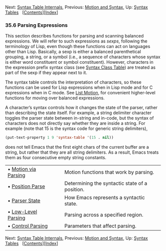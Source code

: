 

Next: [Syntax Table Internals](Syntax-Table-Internals.html), Previous: [Motion and Syntax](Motion-and-Syntax.html), Up: [Syntax Tables](Syntax-Tables.html)   \[[Contents](index.html#SEC_Contents "Table of contents")]\[[Index](Index.html "Index")]

### 35.6 Parsing Expressions

This section describes functions for parsing and scanning balanced expressions. We will refer to such expressions as *sexps*, following the terminology of Lisp, even though these functions can act on languages other than Lisp. Basically, a sexp is either a balanced parenthetical grouping, a string, or a symbol (i.e., a sequence of characters whose syntax is either word constituent or symbol constituent). However, characters in the expression prefix syntax class (see [Syntax Class Table](Syntax-Class-Table.html)) are treated as part of the sexp if they appear next to it.

The syntax table controls the interpretation of characters, so these functions can be used for Lisp expressions when in Lisp mode and for C expressions when in C mode. See [List Motion](List-Motion.html), for convenient higher-level functions for moving over balanced expressions.

A character’s syntax controls how it changes the state of the parser, rather than describing the state itself. For example, a string delimiter character toggles the parser state between in-string and in-code, but the syntax of characters does not directly say whether they are inside a string. For example (note that 15 is the syntax code for generic string delimiters),

```lisp
(put-text-property 1 9 'syntax-table '(15 . nil))
```

does not tell Emacs that the first eight chars of the current buffer are a string, but rather that they are all string delimiters. As a result, Emacs treats them as four consecutive empty string constants.

|                                                   |    |                                                |
| :------------------------------------------------ | -- | :--------------------------------------------- |
| • [Motion via Parsing](Motion-via-Parsing.html)   |    | Motion functions that work by parsing.         |
| • [Position Parse](Position-Parse.html)           |    | Determining the syntactic state of a position. |
| • [Parser State](Parser-State.html)               |    | How Emacs represents a syntactic state.        |
| • [Low-Level Parsing](Low_002dLevel-Parsing.html) |    | Parsing across a specified region.             |
| • [Control Parsing](Control-Parsing.html)         |    | Parameters that affect parsing.                |

Next: [Syntax Table Internals](Syntax-Table-Internals.html), Previous: [Motion and Syntax](Motion-and-Syntax.html), Up: [Syntax Tables](Syntax-Tables.html)   \[[Contents](index.html#SEC_Contents "Table of contents")]\[[Index](Index.html "Index")]
